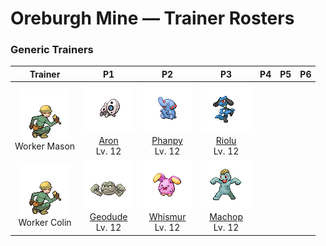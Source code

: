 # Oreburgh Mine — Trainer Rosters

### Generic Trainers

| Trainer | P1 | P2 | P3 | P4 | P5 | P6 |
|:-------:|:--:|:--:|:--:|:--:|:--:|:--:|
| ![Worker Mason](../../assets/trainers/worker.png "Worker Mason")<br>Worker Mason | ![Aron](../../assets/sprites/aron/front.gif "Aron")<br>[Aron](../../pokemon/aron.md/)<br>Lv. 12 | ![Phanpy](../../assets/sprites/phanpy/front.gif "Phanpy")<br>[Phanpy](../../pokemon/phanpy.md/)<br>Lv. 12 | ![Riolu](../../assets/sprites/riolu/front.gif "Riolu")<br>[Riolu](../../pokemon/riolu.md/)<br>Lv. 12 |
| ![Worker Colin](../../assets/trainers/worker.png "Worker Colin")<br>Worker Colin | ![Geodude](../../assets/sprites/geodude/front.gif "Geodude")<br>[Geodude](../../pokemon/geodude.md/)<br>Lv. 12 | ![Whismur](../../assets/sprites/whismur/front.gif "Whismur")<br>[Whismur](../../pokemon/whismur.md/)<br>Lv. 12 | ![Machop](../../assets/sprites/machop/front.gif "Machop")<br>[Machop](../../pokemon/machop.md/)<br>Lv. 12 |

